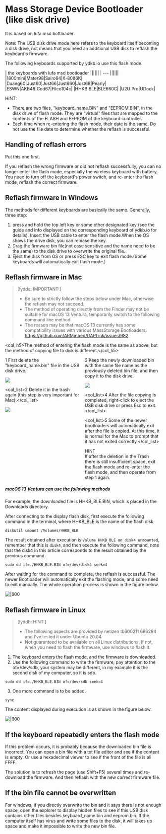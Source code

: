 # Mass Storage Device Bootloader (like disk drive)

It is based on lufa msd bottloader. 

Note: The USB disk drive mode here refers to the keyboard itself becoming a disk drive, not means that you need an additional USB disk to reflash the keyboard's firmware.

The following keyboards supported by ydkb.io use this flash mode.

| the keyboards with lufa msd bootloader ||||||
| --- |||||| 
|1800mini|Mater98|Sairo64|X-8086K|
|Duang60|Just60|Just66|Just660|Just68|Pearly|
|ESWN|AKB48|Cod67|Filco104c|
|HHKB BLE|BLE660C|
|U2U Pro|UDock|

<html><div class="hint"> 
<subtitle>HINT:</subtitle>
<ul><li>There are two files, "keyboard_name.BIN" and "EEPROM.BIN", in the disk drive of flash mode. They are "virtual" files that are mapped to the contents of the FLASH and EEPROM of the keyboard controller. </li>
<li>Each time when re-entering the flash mode, their date is the same. Do not use the file date to determine whether the reflash is successful.</li></ul>
</div></html>


## Handling of reflash errors

Put this one first. 

If you reflash the wrong firmware or did not reflash successfully, you can no longer enter the flash mode, especially the wireless keyboard with battery. You need to turn off the keyboard's power switch, and re-enter the flash mode, reflash the correct firmware.


## Reflash firmware in Windows

The methods for different keyboards are basically the same. Generally, three step:

  1. press and hold the top left key or some other designated key (see the guide and info displayed on the corresponding keyboard of ydkb.io for details). Insert the USB cable to enter the flash mode.When the OS shows the drive disk, you can release the key. 
  2. Drag the firmware bin file(not case sensitive and the name need to be the same) to the disk drive to overwrite the original file.
  3. Eject the disk from OS or press ESC key to exit flash mode.(Some keyboards will automatically exit flash mode.)


## Reflash firmware in Mac

> [!ydda: IMPORTANT:]
> - Be sure to strictly follow the steps below under Mac, otherwise the reflash may not succeed.
> - The method of operating directly from the Finder may not be suitable for macOS 13 Ventura, temporarily switch to the following command line method.
> - The reason may be that macOS 13 currently has some compatibility issues with various MassStorage Bootloaders. https://github.com/ARMmbed/DAPLink/issues/982

<col_h5>The method of entering the flash mode is the same as above, but the method of copying file to disk is different.</col_h5>

<html>
<two_col>
<div style="float:left;width:48%;">
<col_list>1 First delete the "keyboard_name.bin" file in the USB disk drive.</col_list>

![](assets/msd-bootloader-mac01.png?)

<col_list>2 Delete it in the trash again (this step is very important for Mac).</col_list>

![](assets/msd-bootloader-mac02.png?)
</div>
<div style="float:left;width:3%;">&nbsp;</div>
<div style="float:left;width:48%;">
<col_list>3 Keep the newly downloaded bin with the same file name as the previously deleted bin file, and then copy it to the disk drive.</col_list>

![](assets/msd-bootloader-mac03.png?)

<col_list>4 After the file copying is completed, right-click to eject the USB disk drive or press Esc to exit.</col_list>

<col_list>5 Some of the newer bootloaders will automatically exit after the file is copied. At this time, it is normal for the Mac to prompt that it has not exited correctly.</col_list>

<html><div class="hint"> 
<subtitle>HINT</subtitle>
<br>If after the deletion in the Trash there is still insufficient space, exit the flash mode and re-enter the flash mode, and then operate from step 1 again.
</div></html>

</div>
</two_col>
<div style="clear:both;"></div>
</html>

##### macOS 13 Ventura can use the following methods

For example, the downloaded file is HHKB_BLE.BIN, which is placed in the Downloads directory.

After connecting to the display flash disk, first execute the following command in the terminal, where HHKB_BLE is the name of the flash disk.

```macOS
diskutil umount /Volumes/HHKB_BLE
```

The result obtained after execution is `Volume HHKB_BLE on disk4 unmounted`, remember that this is `disk4`, and then execute the following command, note that the disk4 in this article corresponds to the result obtained by the previous command.

```macOS
sudo dd if=./HHKB_BLE.BIN of=/dev/disk4 seek=4
```

After waiting for the command to complete, the reflash is successful. The newer Bootloader will automatically exit the flashing mode, and some need to exit manually. The whole operation process is shown in the figure below.

![|600](assets/msd-bootloader-mac13-01.jpg)



## Reflash firmware in Linux

> [!yddh: HINT:]
> - The following aspects are provided by netizen tb600211 686294 and I've tested it under Ubuntu 20.04.
> - Not guaranteed to be available on all Linux distributions. If not, when you need to flash the firmware, use windows to flash it.

1. The keyboard enters the flash mode, and the firmware is downloaded.
2. Use the following command to write the firmware, pay attention to the of=/dev/sdb, your system may be different, in my example it is the second disk of my computer, so it is sdb. <br>
```linux
sudo dd if=./HHKB_BLE.BIN of=/dev/sdb seek=4
````
3. One more command is to be added.
```linux
sync
````


The content displayed during execution is as shown in the figure below.

![|600](assets/msd-bootloader-linux01.png)

## If the keyboard repeatedly enters the flash mode

If this problem occurs, it is probably because the downloaded bin file is incorrect. You can open a bin file with a txt file editor and see if the content is empty. Or use a hexadecimal viewer to see if the front of the file is all FFFF.

The solution is to refresh the page (use Shift+F5) several times and re-download the firmware. And then reflash with the new correct firmware file.


## If the bin file cannot be overwritten

For windows, if you directly overwrite the bin and it says there is not enough space, open the explorer to display hidden files to see if this USB disk contains other files besides keyboard_name.bin and eeprom.bin. If the computer itself has virus and write some files to the disk, it will takes up space and make it impossible to write the new bin file.


